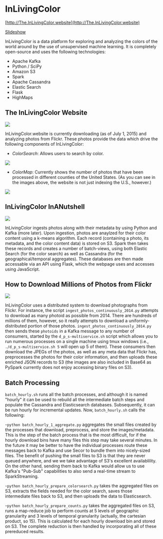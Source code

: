 # InLivingColor

[http://The.InLivingColor.website](http://The.InLivingColor.website)

[Slideshow](http://inlivingcolor.website/static/slideshow/index.html)

InLivingColor is a data platform for exploring and analyzing the colors of
the world around by the use of unsupervised machine learning.
It is completely open-source and uses the following technologies:

- Apache Kafka
- Python / SciPy
- Amazon S3
- Spark
- Apache Cassandra
- Elastic Search
- Flask
- HighMaps

## The InLivingColor Website

![](https://github.com/rhymeswithlion/InLivingColor/blob/master/images/titlepage.png?raw=true)

InLivingColor.website is currently downloading (as of July 1, 2015) and analyzing photos from Flickr. These photos provide the data which drive the following components of InLivingColor:

- _ColorSearch_: Allows users to search by color.

![](https://github.com/rhymeswithlion/InLivingColor/blob/master/images/colorsearch.png?raw=true)

- _ColorMap_: Currently shows the number of photos that have been processed in different counties of the United States. (As you can see in the images above, the website is not just indexing the U.S., however.)

![](https://github.com/rhymeswithlion/InLivingColor/blob/master/images/colormap.png?raw=true)

## InLivingColor InANutshell

![](https://github.com/rhymeswithlion/InLivingColor/blob/master/images/datapipeline.png?raw=true)

InLivingColor ingests photos along with their metadata by using Python and
Kafka (more later). Upon ingestion, photos are anaylzed for their color content
using a k-means algorithm. Each record (containing a photo, its metadata, and
the color content data) is stored on S3. Spark then takes these records and
creates a number of batch-views, using both Elastic Search (for the color
search) as well as Cassandra (for the geographical/temporal aggregates). These
databases are then made accessable via an API using Flask, which the webpage
uses and accesses using JavaScript.


## How to Download Millions of Photos from Flickr

![](https://github.com/rhymeswithlion/InLivingColor/blob/master/images/ingestion.png?raw=true)

InLivingColor uses a distributed system to download photographs from Flickr. For instance, the
script `ingest_photos_continuously_2014.py` attempts to download as many photoid as possible
from 2014. There are hundreds of millions of them, however, so it really attempts to download
a uniformly-distributed portion of those photos. `ingest_photos_continuously_2014.py` then
sends these `photoids` in a Kafka message to any number of consumers, started by the
`d_p_s-multiservice.sh` script which allows you to run numerous processes on a single machine
using tmux windows (i.e., `./d_p_s-multiservice.sh 5` will open up 5 of them). These
consumers then download the JPEGs of the photos, as well as any meta data that Flickr has,
preprocesses the photos for their color information, and then uploads these enriched JSON
records to S3 (the images are also included in Base64 as PySpark currently does not enjoy
accessing binary files on S3).


## Batch Processing

`batch_hourly.sh` runs all the batch processes, and although it is named "hourly" it can be
used to rebuild all the intermediate batch steps and populate the Cassandra and Elasticsearch
databases. Subsequently, it can be run hourly for incremental updates. Now, `batch_hourly.sh`
calls the following:

-`python batch_hourly_1_aggregate.py` aggregates the small files created by the processes
that download, preprocess, and store the images/metadata. This is the step of the batch
process that is the most difficult, for if the hourly download bins have many files
this step may take several minutes. In the future it may be better to have the individual
processes route these messages back to Kafka and use Secor to bundle them into nicely-sized
files. The benefit of pushing the small files to S3 is that they are never queued anywhere,
and we we take advantage of S3's excellent availablility. On the other hand, sending them
back to Kafka would allow us to use Kafka's "Pub-Sub" capabilities to also send a real-time
stream to SparkStreaming.

-`python batch_hourly_prepare_colorsearch.py` takes the aggregated files on S3, extracts the
fields needed for the color search, saves those intermediate files back to S3, and then
uploads the data to Elasticsearch.

-`python batch_hourly_prepare_counts.py` takes the aggregated files on S3, runs a map-reduce
job to perform counts at 5 levels of geographic granularity and 3 levels of temporal
granularity (actually, the cartesian product, so 15). This is calculated for each hourly
download bin and stored on S3. The complete reduction is then handled by incorporating all
of these prereduced results.
